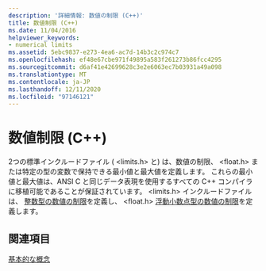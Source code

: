 ```yaml
---
description: '詳細情報: 数値の制限 (C++)'
title: 数値制限 (C++)
ms.date: 11/04/2016
helpviewer_keywords:
- numerical limits
ms.assetid: 5ebc9837-e273-4ea6-ac7d-14b3c2c974c7
ms.openlocfilehash: ef48e67cbe971f49895a583f261273b86fcc4295
ms.sourcegitcommit: d6af41e42699628c3e2e6063ec7b03931a49a098
ms.translationtype: MT
ms.contentlocale: ja-JP
ms.lasthandoff: 12/11/2020
ms.locfileid: "97146121"
---
```

# <a name="numerical-limits-c"></a>数値制限 (C++)

2つの標準インクルードファイル ( \<limits.h> と) は、数値の制限、 \<float.h> または特定の型の変数で保持できる最小値と最大値を定義します。 これらの最小値と最大値は、ANSI C と同じデータ表現を使用するすべての C++ コンパイラに移植可能であることが保証されています。 \<limits.h> インクルードファイルは、 [整数型の数値の制限](../cpp/integer-limits.md)を定義し、 \<float.h> [浮動小数点型の数値の制限](../cpp/floating-limits.md)を定義します。

## <a name="see-also"></a>関連項目

[基本的な概念](../cpp/basic-concepts-cpp.md)
